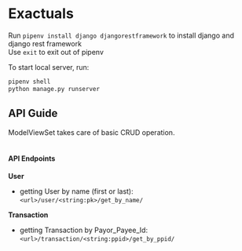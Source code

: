 # Exactuals

Run `pipenv install django djangorestframework` to install django and django rest framework <br>
Use `exit` to exit out of pipenv

To start local server, run:

```sh
pipenv shell
python manage.py runserver
```

## API Guide

ModelViewSet takes care of basic CRUD operation. <br><br>

#### API Endpoints

<strong>User</strong>

- getting User by name (first or last): `<url>/user/<string:pk>/get_by_name/`

<strong>Transaction</strong>

- getting Transaction by Payor_Payee_Id: `<url>/transaction/<string:ppid>/get_by_ppid/`
